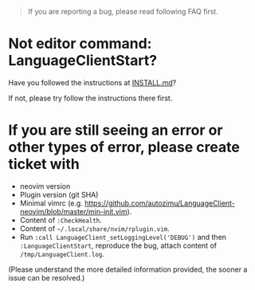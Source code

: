 > If you are reporting a bug, please read following FAQ first.

# Not editor command: LanguageClientStart?
Have you followed the instructions at
[INSTALL.md](https://github.com/autozimu/LanguageClient-neovim/blob/master/INSTALL.md)?

If not, please try follow the instructions there first.

# If you are still seeing an error or other types of error, please create ticket with
- neovim version
- Plugin version (git SHA)
- Minimal vimrc (e.g. <https://github.com/autozimu/LanguageClient-neovim/blob/master/min-init.vim>).
- Content of `:CheckHealth`.
- Content of `~/.local/share/nvim/rplugin.vim`.
- Run `:call LanguageClient_setLoggingLevel('DEBUG')` and then
  `:LanguageClientStart`, reproduce the bug, attach content of
  `/tmp/LanguageClient.log`.

(Please understand the more detailed information provided, the sooner a issue
can be resolved.)

